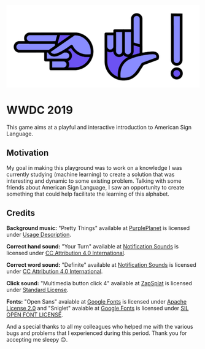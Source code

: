 <img src="https://raw.githubusercontent.com/luccafgf/wwdc-2019/master/WWDC2019.playground/Resources/Images/hi.png" width="550" title="Hi!">

# WWDC 2019
This game aims at a playful and interactive introduction to American Sign Language.

## Motivation
My goal in making this playground was to work on a knowledge I was currently studying (machine learning) to create a solution that was interesting and dynamic to some existing problem. Talking with some friends about American Sign Language, I saw an opportunity to create something that could help facilitate the learning of this alphabet.

## Credits

__Background music:__ "Pretty Things" available at [PurplePlanet](https://www.purple-planet.com/pretty-things) is licensed under [Usage Description](https://www.purple-planet.com/using-our-free-music).
 
__Correct hand sound:__ "Your Turn" available at [Notification Sounds](https://notificationsounds.com/message-tones/your-turn-491) is licensed under [CC Attribution 4.0 International](https://creativecommons.org/licenses/by/4.0/legalcode).
 
__Correct word sound:__ "Definite" available at [Notification Sounds](https://notificationsounds.com/notification-sounds/definite-555) is licensed under [CC Attribution 4.0 International](https://creativecommons.org/licenses/by/4.0/legalcode).
 
__Click sound:__ "Multimedia button click 4" available at [ZapSplat](https://www.zapsplat.com/music/multimedia-button-click-4/) is licensed under [Standard License](https://www.zapsplat.com/license-type/standard-license/).
 
__Fonts:__ "Open Sans" avaiable at [Google Fonts](https://fonts.google.com/specimen/Open+Sans) is licensed under [Apache License 2.0](http://www.apache.org/licenses/LICENSE-2.0) and "Sniglet" avaiable at [Google Fonts](https://fonts.google.com/specimen/Sniglet) is licensed under [SIL OPEN FONT LICENSE](https://scripts.sil.org/cms/scripts/page.php?site_id=nrsi&id=OFL_web).
 
And a special thanks to all my colleagues who helped me with the various bugs and problems that I experienced during this period. Thank you for accepting me sleepy 😊.

 
